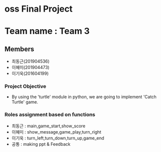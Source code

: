 # oss Final Project

# Team name : Team 3

## Members
- 최동근(201904536)
- 이혜미(201904473)
- 이기욱(201604199)

### Project Objective
- By using the 'turtle' module in python, we are going to implement 'Catch Turtle' game.

### Roles assignment based on functions
- 최동근 : main,game_start,show_score
- 이혜미 : show_message,game_play,turn_right
- 이기욱 : turn_left,turn_down,turn_up,game_end
- 공통 : making ppt & Feedback

